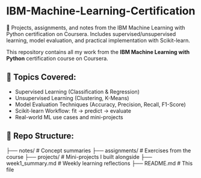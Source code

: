 # IBM-Machine-Learning-Certification
📘 Projects, assignments, and notes from the IBM Machine Learning with Python certification on Coursera. Includes supervised/unsupervised learning, model evaluation, and practical implementation with Scikit-learn.

This repository contains all my work from the **IBM Machine Learning with Python** certification course on Coursera.

## 📌 Topics Covered:
- Supervised Learning (Classification & Regression)
- Unsupervised Learning (Clustering, K-Means)
- Model Evaluation Techniques (Accuracy, Precision, Recall, F1-Score)
- Scikit-learn Workflow: fit → predict → evaluate
- Real-world ML use cases and mini-projects

## 📁 Repo Structure:
├── notes/ # Concept summaries
├── assignments/ # Exercises from the course
├── projects/ # Mini-projects I built alongside
├── week1_summary.md # Weekly learning reflections
├── README.md # This file
